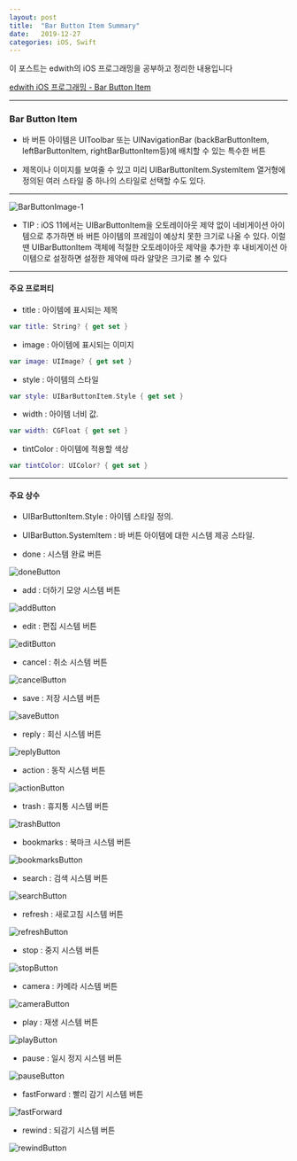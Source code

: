 ```yaml
---
layout: post
title:  "Bar Button Item Summary"
date:   2019-12-27
categories: iOS, Swift
---
```


이 포스트는 edwith의 iOS 프로그래밍을 공부하고 정리한 내용입니다

[edwith iOS 프로그래밍 - Bar Button Item](https://www.edwith.org/boostcourse-ios/lecture/16903/)

- - -

### Bar Button Item

- 바 버튼 아이템은 UIToolbar 또는 UINavigationBar (backBarButtonItem, leftBarButtonItem, rightBarButtonItem등)에 배치할 수 있는 특수한 버튼

- 제목이나 이미지를 보여줄 수 있고 미리 UIBarButtonItem.SystemItem 열거형에 정의된 여러 스타일 중 하나의 스타일로 선택할 수도 있다.

- - -

![BarButtonImage-1](https://github.com/VincentGeranium/VincentGeranium.github.io/blob/master/assets/img/BarButtonImage-1.png?raw=true)

- TIP : iOS 11에서는 UIBarButtonItem을 오토레이아웃 제약 없이 네비게이션 아이템으로 추가하면 바 버튼 아이템의 프레임이 예상치 못한 크기로 나올 수 있다. 이럴 땐 UIBarButtonItem 객체에 적절한 오토레이아웃 제약을 추가한 후 내비게이션 아이템으로 설정하면 설정한 제약에 따라 알맞은 크기로 볼 수 있다

- - -

#### 주요 프로퍼티

- title : 아이템에 표시되는 제목

```swift
var title: String? { get set }
```

- image : 아이템에 표시되는 이미지

```swift
var image: UIImage? { get set }
```

- style : 아이템의 스타일

```swift
var style: UIBarButtonItem.Style { get set }
```

- width : 아이템 너비 값.

```swift
var width: CGFloat { get set }
```

- tintColor : 아이템에 적용할 색상

```swift
var tintColor: UIColor? { get set }
```

- - -

#### 주요 상수

- UIBarButtonItem.Style : 아이템 스타일 정의.

- UIBarButton.SystemItem : 바 버튼 아이템에 대한 시스템 제공 스타일.

- done : 시스템 완료 버튼

![doneButton](https://github.com/VincentGeranium/VincentGeranium.github.io/blob/master/assets/img/doneButton.png?raw=true)

- add : 더하기 모양 시스템 버튼

![addButton](https://github.com/VincentGeranium/VincentGeranium.github.io/blob/master/assets/img/addButton.png?raw=true)

- edit : 편집 시스템 버튼

![editButton](https://github.com/VincentGeranium/VincentGeranium.github.io/blob/master/assets/img/editButton.png?raw=true)

- cancel : 취소 시스템 버튼

![cancelButton](https://github.com/VincentGeranium/VincentGeranium.github.io/blob/master/assets/img/cancelButton.png?raw=true)

- save : 저장 시스템 버튼

![saveButton](https://github.com/VincentGeranium/VincentGeranium.github.io/blob/master/assets/img/saveButton.png?raw=true)

- reply : 회신 시스템 버튼

![replyButton](https://github.com/VincentGeranium/VincentGeranium.github.io/blob/master/assets/img/replyButton.png?raw=true)

- action : 동작 시스템 버튼

![actionButton](https://github.com/VincentGeranium/VincentGeranium.github.io/blob/master/assets/img/actionButton.png?raw=true)

- trash : 휴지통 시스템 버튼

![trashButton](https://github.com/VincentGeranium/VincentGeranium.github.io/blob/master/assets/img/trashButton.png?raw=true)

- bookmarks : 북마크 시스템 버튼

![bookmarksButton](https://github.com/VincentGeranium/VincentGeranium.github.io/blob/master/assets/img/bookmarksButton.png?raw=true)

- search : 검색 시스템 버튼

![searchButton](https://github.com/VincentGeranium/VincentGeranium.github.io/blob/master/assets/img/searchButton.png?raw=true)

- refresh : 새로고침 시스템 버튼

![refreshButton](https://github.com/VincentGeranium/VincentGeranium.github.io/blob/master/assets/img/refreshButton.png?raw=true)

- stop : 중지 시스템 버튼

![stopButton](https://github.com/VincentGeranium/VincentGeranium.github.io/blob/master/assets/img/stopButton.png?raw=true)

- camera : 카메라 시스템 버튼

![cameraButton](https://github.com/VincentGeranium/VincentGeranium.github.io/blob/master/assets/img/cameraButton.png?raw=true)

- play : 재생 시스템 버튼

![playButton](https://github.com/VincentGeranium/VincentGeranium.github.io/blob/master/assets/img/playButton.png?raw=true)

- pause : 일시 정지 시스템 버튼

![pauseButton](https://github.com/VincentGeranium/VincentGeranium.github.io/blob/master/assets/img/pauseButton.png?raw=true)

- fastForward : 빨리 감기 시스템 버튼

![fastForward](https://github.com/VincentGeranium/VincentGeranium.github.io/blob/master/assets/img/fastForward.png?raw=true)

- rewind : 되감기 시스템 버튼

![rewindButton](https://github.com/VincentGeranium/VincentGeranium.github.io/blob/master/assets/img/rewindButton.png?raw=true)